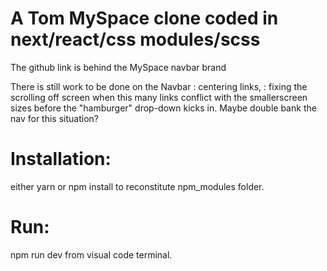 # A Tom MySpace clone coded in next/react/css modules/scss

The github link is behind the MySpace navbar brand

There is still work to be done on the Navbar
: centering links,
: fixing the scrolling off screen when this many links conflict
with the smallerscreen sizes before the "hamburger" drop-down
kicks in. Maybe double bank the nav for this situation?

# Installation:

either yarn or npm install to reconstitute npm_modules folder.

# Run:

npm run dev from visual code terminal.
